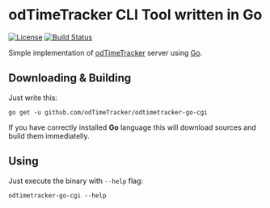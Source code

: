 # odTimeTracker CLI Tool written in Go

[![License](https://img.shields.io/badge/license-MPL-blue.svg)](https://www.mozilla.org/MPL/2.0/) [![Build Status](https://travis-ci.org/ondrejd/odtimetracker-go-cgi.svg)](https://travis-ci.org/ondrejd/odtimetracker-go-cgi)

Simple implementation of [odTimeTracker](https://github.com/odTimeTracker) server using [Go](https://golang.org).

## Downloading & Building

Just write this:

	go get -u github.com/odTimeTracker/odtimetracker-go-cgi

If you have correctly installed **Go** language this will download sources and build them immediatelly.

## Using

Just execute the binary with `--help` flag:

	odtimetracker-go-cgi --help
